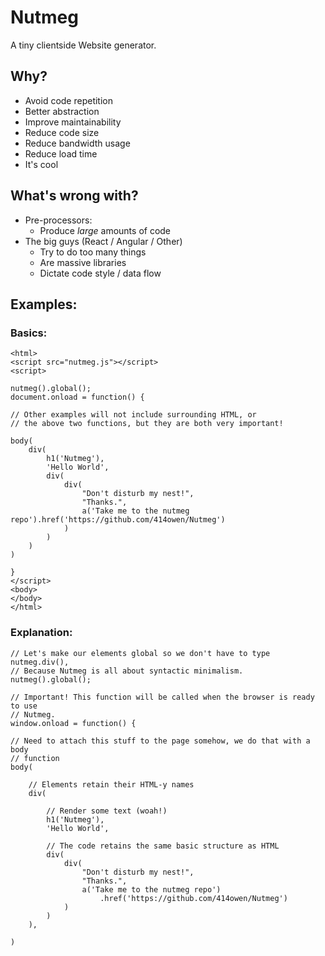 # Nutmeg
A tiny clientside Website generator.

## Why?

* Avoid code repetition
* Better abstraction
* Improve maintainability
* Reduce code size
* Reduce bandwidth usage
* Reduce load time
* It's cool

## What's wrong with?

* Pre-processors:
	* Produce *large* amounts of code
* The big guys (React / Angular / Other)
	* Try to do too many things
	* Are massive libraries
	* Dictate code style / data flow

## Examples:

### Basics:

```
<html>
<script src="nutmeg.js"></script>
<script>

nutmeg().global();
document.onload = function() {

// Other examples will not include surrounding HTML, or
// the above two functions, but they are both very important!

body(
	div(
		h1('Nutmeg'),
		'Hello World',
		div(
			div(
				"Don't disturb my nest!",
				"Thanks.",
				a('Take me to the nutmeg repo').href('https://github.com/414owen/Nutmeg')
			)
		)
	)
)

}
</script>
<body>
</body>
</html>
```

### Explanation:

```
// Let's make our elements global so we don't have to type nutmeg.div(), 
// Because Nutmeg is all about syntactic minimalism.
nutmeg().global();

// Important! This function will be called when the browser is ready to use
// Nutmeg.
window.onload = function() {

// Need to attach this stuff to the page somehow, we do that with a body 
// function
body(

	// Elements retain their HTML-y names
	div(

		// Render some text (woah!)
		h1('Nutmeg'),
		'Hello World',

		// The code retains the same basic structure as HTML
		div(
			div(
				"Don't disturb my nest!",
				"Thanks.",
				a('Take me to the nutmeg repo')
                    .href('https://github.com/414owen/Nutmeg')
			)
		)
	),

)
```
